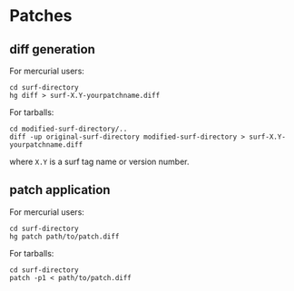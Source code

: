 Patches
=======

diff generation
---------------
For mercurial users:

    cd surf-directory
    hg diff > surf-X.Y-yourpatchname.diff

For tarballs:

    cd modified-surf-directory/..
    diff -up original-surf-directory modified-surf-directory > surf-X.Y-yourpatchname.diff

where `X.Y` is a surf tag name or version number.


patch application
-----------------
For mercurial users:

    cd surf-directory
    hg patch path/to/patch.diff

For tarballs:

    cd surf-directory
    patch -p1 < path/to/patch.diff

